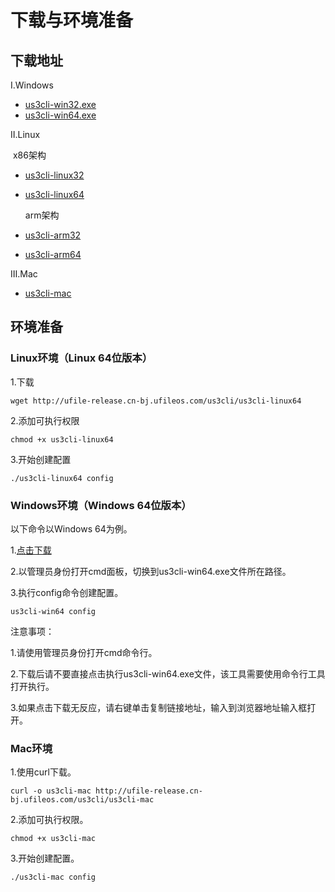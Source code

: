 # 下载与环境准备

## 下载地址

Ⅰ.Windows

- [us3cli-win32.exe](http://ufile-release.cn-bj.ufileos.com/us3cli%2Fus3cli-win32.exe)
- [us3cli-win64.exe](http://ufile-release.cn-bj.ufileos.com/us3cli%2Fus3cli-win64.exe)

Ⅱ.Linux

​        x86架构

- [us3cli-linux32](http://ufile-release.cn-bj.ufileos.com/us3cli%2Fus3cli-linux32)
- [us3cli-linux64](http://ufile-release.cn-bj.ufileos.com/us3cli%2Fus3cli-linux64)

   arm架构

- [us3cli-arm32](http://ufile-release.cn-bj.ufileos.com/us3cli%2Fus3cli-arm32)
- [us3cli-arm64](http://ufile-release.cn-bj.ufileos.com/us3cli%2Fus3cli-arm64)

Ⅲ.Mac

- [us3cli-mac](http://ufile-release.cn-bj.ufileos.com/us3cli%2Fus3cli-mac)

## 环境准备

### Linux环境（Linux 64位版本）

1.下载

```
wget http://ufile-release.cn-bj.ufileos.com/us3cli/us3cli-linux64
```

2.添加可执行权限

```
chmod +x us3cli-linux64 
```

3.开始创建配置

```
./us3cli-linux64 config
```

### Windows环境（Windows 64位版本）

以下命令以Windows 64为例。

1.[点击下载](http://ufile-release.cn-bj.ufileos.com/us3cli/us3cli-win64.exe)

2.以管理员身份打开cmd面板，切换到us3cli-win64.exe文件所在路径。

3.执行config命令创建配置。

```
us3cli-win64 config
```

注意事项：

1.请使用管理员身份打开cmd命令行。

2.下载后请不要直接点击执行us3cli-win64.exe文件，该工具需要使用命令行工具打开执行。

3.如果点击下载无反应，请右键单击复制链接地址，输入到浏览器地址输入框打开。

### Mac环境

1.使用curl下载。

```
curl -o us3cli-mac http://ufile-release.cn-bj.ufileos.com/us3cli/us3cli-mac
```

2.添加可执行权限。

```
chmod +x us3cli-mac
```

3.开始创建配置。

```
./us3cli-mac config
```

